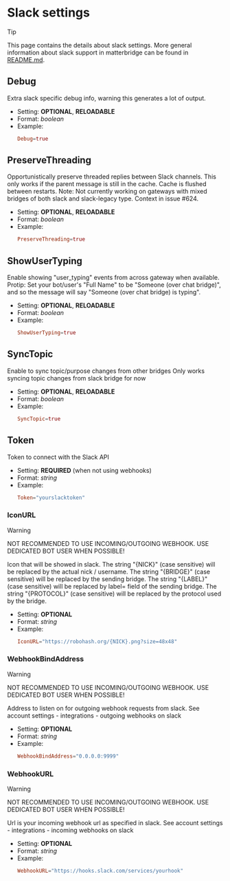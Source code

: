 # Slack settings

> [!TIP]
> This page contains the details about slack settings. More general information about slack support in matterbridge can be found in [README.md](README.md).

## Debug

Extra slack specific debug info, warning this generates a lot of output.

- Setting: **OPTIONAL**, **RELOADABLE**
- Format: *boolean*
- Example:
  ```toml
  Debug=true
  ```

## PreserveThreading

Opportunistically preserve threaded replies between Slack channels.
This only works if the parent message is still in the cache.
Cache is flushed between restarts.
Note: Not currently working on gateways with mixed bridges of
both slack and slack-legacy type. Context in issue #624.

- Setting: **OPTIONAL**, **RELOADABLE**
- Format: *boolean*
- Example:
  ```toml
  PreserveThreading=true
  ```

## ShowUserTyping

Enable showing "user_typing" events from across gateway when available.
Protip: Set your bot/user's "Full Name" to be "Someone (over chat bridge)",
and so the message will say "Someone (over chat bridge) is typing".

- Setting: **OPTIONAL**, **RELOADABLE**
- Format: *boolean*
- Example:
  ```toml
  ShowUserTyping=true
  ```

## SyncTopic

Enable to sync topic/purpose changes from other bridges
Only works syncing topic changes from slack bridge for now

- Setting: **OPTIONAL**, **RELOADABLE**
- Format: *boolean*
- Example:
  ```toml
  SyncTopic=true
  ```

## Token

Token to connect with the Slack API

- Setting: **REQUIRED** (when not using webhooks)
- Format: *string*
- Example:
  ```toml
  Token="yourslacktoken"
  ```

### IconURL

> [!WARNING]
> NOT RECOMMENDED TO USE INCOMING/OUTGOING WEBHOOK.
> USE DEDICATED BOT USER WHEN POSSIBLE!

Icon that will be showed in slack.
The string "{NICK}" (case sensitive) will be replaced by the actual nick / username.
The string "{BRIDGE}" (case sensitive) will be replaced by the sending bridge.
The string "{LABEL}" (case sensitive) will be replaced by label= field of the sending bridge.
The string "{PROTOCOL}" (case sensitive) will be replaced by the protocol used by the bridge.

- Setting: **OPTIONAL**
- Format: *string*
- Example:
  ```toml
  IconURL="https://robohash.org/{NICK}.png?size=48x48"
  ```

### WebhookBindAddress

> [!WARNING]
> NOT RECOMMENDED TO USE INCOMING/OUTGOING WEBHOOK.
> USE DEDICATED BOT USER WHEN POSSIBLE!

Address to listen on for outgoing webhook requests from slack.
See account settings - integrations - outgoing webhooks on slack

- Setting: **OPTIONAL**
- Format: *string*
- Example:
  ```toml
  WebhookBindAddress="0.0.0.0:9999"
  ```

### WebhookURL

> [!WARNING]
> NOT RECOMMENDED TO USE INCOMING/OUTGOING WEBHOOK.
> USE DEDICATED BOT USER WHEN POSSIBLE!

Url is your incoming webhook url as specified in slack.
See account settings - integrations - incoming webhooks on slack

- Setting: **OPTIONAL**
- Format: *string*
- Example:
  ```toml
  WebhookURL="https://hooks.slack.com/services/yourhook"
  ```
